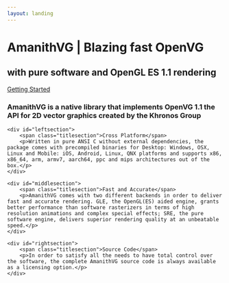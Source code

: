 ```yaml
---
layout: landing
---
```


<div id="logo"></div>

# <span class="w500">A</span>manith<span class="w500">VG</span> | Blazing fast <span class="w300">OpenVG</span>

## with pure software and OpenGL ES 1.1 rendering

<a id="redbutton" href="/docs/tut/000-get-amanithvg-sdk.html">Getting Started</a>

### AmanithVG is a native library that implements OpenVG 1.1 the API for 2D vector graphics created by the Khronos Group

<div class="usersection">

	<div id="leftsection">
		<span class="titlesection">Cross Platform</span>
		<p>Written in pure ANSI C without external dependencies, the package comes with precompiled binaries for Desktop: Windows, OSX, Linux and Mobile: iOS, Android, Linux, QNX platforms and supports x86, x86_64, arm, armv7, aarch64, ppc and mips architectures out of the box.</p>
	</div>

	<div id="middlesection">
		<span class="titlesection">Fast and Accurate</span>
		<p>AmanithVG comes with two different backends in order to deliver fast and accurate rendering. GLE, the OpenGL(ES) aided engine, grants better performance than software rasterizers in terms of high resolution animations and complex special effects; SRE, the pure software engine, delivers superior rendering quality at an unbeatable speed.</p>
	</div>

	<div id="rightsection">
		<span class="titlesection">Source Code</span>
		<p>In order to satisfy all the needs to have total control over the software, the complete AmanithVG source code is always available as a licensing option.</p>
	</div>
</div>

<div class="header-icons">
    <a aria-label="eMail" target="_blank" href="mailto:{{site.company_email}}"><i class="icon fas fa-envelope"></i></a>
    <a aria-label="Twitter" target="_blank" href="https://www.twitter.com/{{site.twitter_username}}/"><i class="icon fab fa-twitter" aria-hidden="true"></i></a>
    <a aria-label="Facebook" target="_blank" href="https://www.facebook.com/{{site.facebook_username}}/"><i class="icon fab fa-facebook-f" aria-hidden="true"></i></a>
    <a aria-label="Github" target="_blank" href="https://github.com/{{site.github_username}}"><i class="icon fab fa-github" aria-hidden="true"></i></a>
</div>

<p><br><br><br></p>
